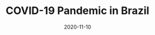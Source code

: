 ---
title: COVID-19 Pandemic in Brazil
summary: "Impact on Policy and Society from our work on COVID-19 Burden in Brazil"
tags: ['Society']
date: "2020-11-10"

# Optional external URL for project (replaces project detail page).
# external_link: "https://www.science.org/content/article/breathing-polluted-air-increases-risk-osteoporosis-growing-evidence-shows"

image:
  caption: burden
  focal_point: smart
full_image: true

#links:
#- icon: twitter
#  icon_pack: fab
#  name: Follow
#  url: https://twitter.com/georgecushen
url_code: ""
url_pdf: ""
url_slides: ""
url_video: ""

# Slides (optional).
#   Associate this project with Markdown slides.
#   Simply enter your slide deck's filename without extension.
#   E.g. `slides = "example-slides"` references `content/slides/example-slides.md`.
#   Otherwise, set `slides = ""`.
# slides: example
---